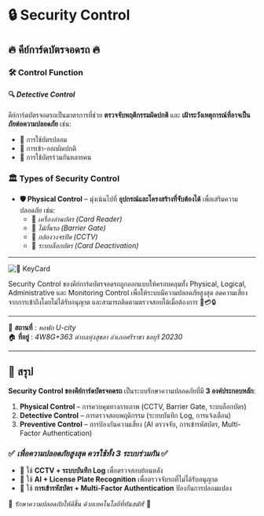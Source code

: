 # 🔒 **Security Control**

## 🔥 คีย์การ์ดบัตรจอดรถ 🔥

### 🛠️ **Control Function**  
#### 🔍 *Detective Control*  
คีย์การ์ดบัตรจอดรถเป็นมาตรการที่ช่วย **ตรวจจับพฤติกรรมผิดปกติ** และ **เฝ้าระวังเหตุการณ์ที่อาจเป็นภัยต่อความปลอดภัย** เช่น:  
- 🚨 การใช้บัตรปลอม
- 🚪 การเข้า-ออกผิดปกติ
- 🚗 การใช้บัตรร่วมกันหลายคน

### 🏛️ **Types of Security Control**
- **🛡️ Physical Control** – มุ่งเน้นไปที่ **อุปกรณ์และโครงสร้างที่จับต้องได้** เพื่อเสริมความปลอดภัย เช่น:
  - 📌 *เครื่องอ่านบัตร (Card Reader)*
  - 🚧 *ไม้กั้นรถ (Barrier Gate)*
  - 🎥 *กล้องวงจรปิด (CCTV)*
  - 🔐 *ระบบล็อกบัตร (Card Deactivation)*

---

![🚨 KeyCard](/mypicture/keyCard.jpg)

Security Control ของคีย์การ์ดบัตรจอดรถถูกออกแบบให้ครอบคลุมทั้ง Physical, Logical, Administrative และ Monitoring Control เพื่อให้ระบบมีความปลอดภัยสูงสุด ลดความเสี่ยงจากการเข้าถึงโดยไม่ได้รับอนุญาต และสามารถติดตามตรวจสอบได้เมื่อต้องการ 🚗💳🔒

---

📍 **สถานที่** : *หอพัก U-city*  
🏠 **ที่อยู่** : *4W8G+363 ตำบลทุ่งสุขลา อำเภอศรีราชา ชลบุรี 20230*

---

## 📌 **สรุป**
**Security Control ของคีย์การ์ดบัตรจอดรถ** เป็นระบบรักษาความปลอดภัยที่มี **3 องค์ประกอบหลัก**:
1. **Physical Control** – การควบคุมทางกายภาพ (CCTV, Barrier Gate, ระบบล็อกบัตร)
2. **Detective Control** – การตรวจสอบพฤติกรรม (ระบบบันทึก Log, การแจ้งเตือน)
3. **Preventive Control** – การป้องกันความเสี่ยง (AI ตรวจจับ, การเข้ารหัสบัตร, Multi-Factor Authentication)

### ✅ *เพื่อความปลอดภัยสูงสุด ควรใช้ทั้ง 3 ระบบร่วมกัน* ✅
- 🔹 ใช้ **CCTV + ระบบบันทึก Log** เพื่อตรวจสอบย้อนหลัง
- 🔹 ใช้ **AI + License Plate Recognition** เพื่อตรวจจับรถที่ไม่ได้รับอนุญาต
- 🔹 ใช้ **การเข้ารหัสบัตร + Multi-Factor Authentication** ป้องกันการปลอมแปลง

🚀 *รักษาความปลอดภัยให้ดีขึ้น ด้วยเทคโนโลยีที่ทันสมัย!* 🔐
